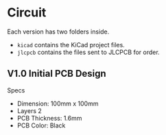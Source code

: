 # Circuit

Each version has two folders inside. 
- `kicad` contains the KiCad project files.
- `jlcpcb` contains the files sent to JLCPCB for order.

## V1.0 Initial PCB Design 

Specs
- Dimension: 100mm x 100mm
- Layers 2
- PCB Thickness: 1.6mm
- PCB Color: Black